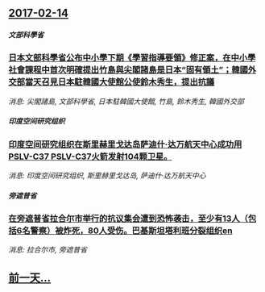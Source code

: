 ## [2017-02-14](/news/2017/02/14/index.md)

##### 文部科學省
### [日本文部科學省公布中小學下期《學習指導要領》修正案，在中小學社會課程中首次明確提出竹島與尖閣諸島是日本“固有領土”；韓國外交部當天召見日本駐韓國大使館公使鈴木秀生，提出抗議 ](/news/2017/02/14/日本文部科學省公布中小學下期-學習指導要領-修正案-在中小學社會課程中首次明確提出竹島與尖閣諸島是日本-固有領土-韓國.md)
_消息: 尖閣諸島, 文部科學省, 日本駐韓國大使館, 竹島, 鈴木秀生, 韓國外交部_

##### 印度空间研究组织
### [印度空间研究组织在斯里赫里戈达岛萨迪什·达万航天中心成功用PSLV-C37 PSLV-C37火箭发射104颗卫星。 ](/news/2017/02/14/印度空间研究组织在斯里赫里戈达岛萨迪什-达万航天中心成功用PSLV-C37-PSLV-C37火箭发射104颗卫星.md)
_消息: 印度空间研究组织, 斯里赫里戈达岛, 萨迪什·达万航天中心_

##### 旁遮普省
### [在旁遮普省拉合尔市举行的抗议集会遭到恐怖袭击，至少有13人（包括6名警察）被炸死，80人受伤。巴基斯坦塔利班分裂组织en ](/news/2017/02/14/在旁遮普省拉合尔市举行的抗议集会遭到恐怖袭击-至少有13人-包括6名警察-被炸死-80人受伤-巴基斯坦塔利班分裂组织en.md)
_消息: 拉合尔市, 旁遮普省_

## [前一天...](/news/2017/02/13/index.md)

